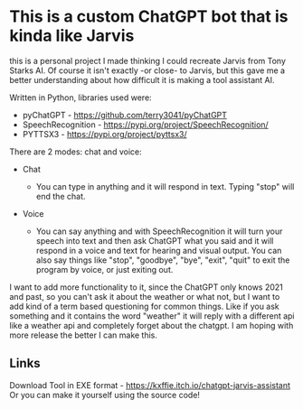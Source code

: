 # This is a custom ChatGPT bot that is kinda like Jarvis

this is a personal project I made thinking I could recreate Jarvis from Tony Starks AI. Of course it isn't exactly -or close- to Jarvis, but this gave me a better understanding about how difficult it is making a tool assistant AI.

Written in Python, libraries used were:

 - pyChatGPT - https://github.com/terry3041/pyChatGPT
 - SpeechRecognition - https://pypi.org/project/SpeechRecognition/
 - PYTTSX3 - https://pypi.org/project/pyttsx3/

There are 2 modes: chat and voice:

 - Chat
   - You can type in anything and it will respond in text. Typing "stop" will end the chat.
   
 - Voice
   - You can say anything and with SpeechRecognition it will turn your speech into text and then ask ChatGPT what you said and it will respond in a voice and text for hearing and visual output. You can also say things like "stop", "goodbye", "bye", "exit", "quit" to exit the program by voice, or just exiting out.
   
I want to add more functionality to it, since the ChatGPT only knows 2021 and past, so you can't ask it about the weather or what not, but I want to add kind of a term based questioning for common things. Like if you ask something and it contains the word "weather" it will reply with a different api like a weather api and completely forget about the chatgpt. I am hoping with more release the better I can make this.

## Links

Download Tool in EXE format - https://kxffie.itch.io/chatgpt-jarvis-assistant
Or you can make it yourself using the source code!
